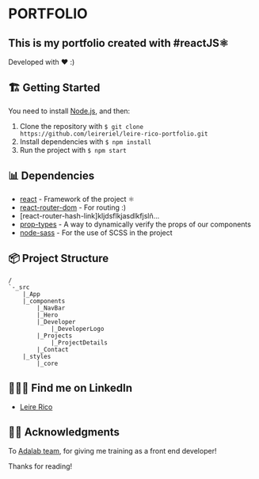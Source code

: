 # PORTFOLIO
## This is my portfolio created with #reactJS⚛

Developed with ❤️ :)

## 🏗 Getting Started

You need to install [Node.js](https://nodejs.org/), and then:
1. Clone the repository with `$ git clone https://github.com/leireriel/leire-rico-portfolio.git`
2. Install dependencies with `$ npm install`
3. Run the project with `$ npm start`


## 📊 Dependencies

* [react](https://www.npmjs.com/package/react) - Framework of the project ⚛ 
* [react-router-dom](https://www.npmjs.com/package/react-router-dom) - For routing :)
* [react-router-hash-link]kljdsflkjasdlkfjslñ...
* [prop-types](https://www.npmjs.com/package/prop-types) - A way to dynamically verify the props of our components
* [node-sass](https://www.npmjs.com/package/node-sass) - For the use of SCSS in the project 

## 📦 Project Structure
```
/
`-_src
    |_App
    |_components
        |_NavBar
        |_Hero
        |_Developer
            |_DeveloperLogo
        |_Projects
            |_ProjectDetails
        |_Contact
    |_styles
        |_core
```

## 👩🏻‍💻 Find me on LinkedIn
* [Leire Rico](https://www.linkedin.com/in/leirerico/)

## 🙏🏿 Acknowledgments 

To [Adalab team](https://github.com/adalab), for giving me training as a front end developer!

Thanks for reading!